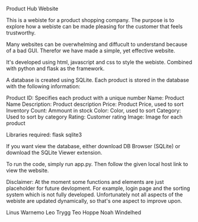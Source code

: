 Product Hub Website

This is a webiste for a product shopping company. The purpose is to explore how a webiste can be made
pleasing for the customer that feels trustworthy. 

Many websites can be overwhelming and diffucult to understand because of a bad GUI.
Therefor we have made a simple, yet effective website.

It's developed using html, javascript and css to style the webiste. Combined with python and flask as the framework.

A database is created using SQLite. Each product is stored in the database with the following information:

Product ID: Specifies each product with a unique number
Name: Product Name
Description: Product description
Price: Product Price, used to sort
Inventory Count: Ammount in stock
Color: Color, used to sort
Category: Used to sort by category
Rating: Customer rating
Image: Image for each product

Libraries required:
flask
sqlite3

If you want view the database, either download DB Browser (SQLite) or download the SQLite Viewer extension.

To run the code, simply run app.py. Then follow the given local host link to view the website.

Disclaimer:
At the moment some functions and elements are just placeholder for future devlopment. 
For example, login page and the sorting system which is not fully developed.
Unfortunately not all aspects of the webiste are updated dynamically, so that's one 
aspect to improve upon.

Linus Warnemo
Leo Trygg
Teo Hoppe
Noah Windelhed


